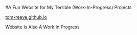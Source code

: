 #A Fun Website for My Terrible (Work-In-Progress) Projects

[tom-reeve.github.io](https://tom-reeve.github.io)

Website Is Also A Work In Progress
